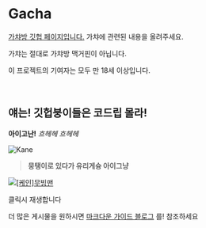 # Gacha

[가챠방 깃헙 페이지입니다.](http://gacharoom.github.io) 가챠에 관련된 내용을 올려주세요.

가챠는 절대로 가챠방 맥거핀이 아닙니다.




이 프로젝트의 기여자는 모두 만 18세 이상입니다.

</br>


## 얘는! 깃헙붕이들은 코드립 몰라!

**아이고난!** *흐헤헤 흐헤헤*

![Kane][logo]

[logo]: https://static-cdn.jtvnw.net/jtv_user_pictures/2bf27338-cc3a-4f35-af09-7e925395da4b-profile_image-300x300.png "Oong!! Nice"

> __뭉탱이로 있다가 유리게슝 아이그냥__

[![[케인]무빙맨](http://img.youtube.com/vi/92volEdYcCQ/0.jpg)](https://youtu.be/92volEdYcCQ?t=0s) 

클릭시 재생합니다 

더 많은 게시물을 원하시면 [마크다운 가이드 블로그](https://heropy.blog/2017/09/30/markdown) 를! 참조하세요

